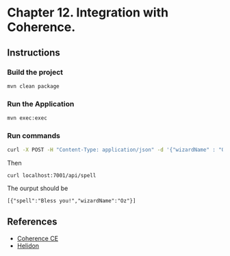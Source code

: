 # Chapter 12. Integration with Coherence.

## Instructions
  
### Build the project

```bash
mvn clean package
```

### Run the Application

```bash  
mvn exec:exec
```

### Run commands

```bash
curl -X POST -H "Content-Type: application/json" -d '{"wizardName" : "Oz", "spell":"Bless you!"}' http://localhost:7001/api/spell
```

Then
```asciidoc
curl localhost:7001/api/spell 
```

The ourput should be
```asciidoc
[{"spell":"Bless you!","wizardName":"Oz"}]
```

## References

* [Coherence CE](https://coherence.community/)
* [Helidon](https://helidon.io/)



